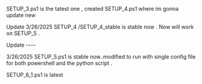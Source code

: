 SETUP_3.ps1 is the tatest one , created SETUP_4.ps1 where im gonna update new 

Update 3/26/2025 SETUP_4 /SETUP_4_stable is stable now .  Now will work on SETUP_5 .

Update ----

3/26/2025 SETUP_5.ps1 is stable now..modified to run with single config file for  both powershell and the python script .


SETUP_6_1.ps1 is latest
